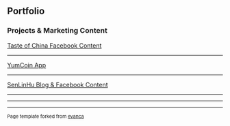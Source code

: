 ## Portfolio

### Projects & Marketing Content 

[Taste of China Facebook Content](/sample_page)
<img src="">

---
[YumCoin App](/pdf/sample_presentation.pdf)
<img src="">

---
[SenLinHu Blog & Facebook Content](http://example.com/)
<img src="">

---


---

---
<p style="font-size:11px">Page template forked from <a href="https://github.com/evanca/quick-portfolio">evanca</a></p>
<!-- Remove above link if you don't want to attibute -->
